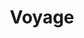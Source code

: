 ---
title: "Voyage"
permalink: /voyage
excerpt: ""
collection: portfolio
header:
  overlay_image: pr-tram-3v1.jpg
---